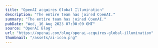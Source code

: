 ```yaml
---
title: "OpenAI acquires Global Illumination"
description: "The entire team has joined OpenAI."
summary: "The entire team has joined OpenAI."
pubDate: "Wed, 16 Aug 2023 07:00:00 GMT"
source: "OpenAI Blog"
url: "https://openai.com/blog/openai-acquires-global-illumination"
thumbnail: "/assets/ai-icon.png"
---
```


